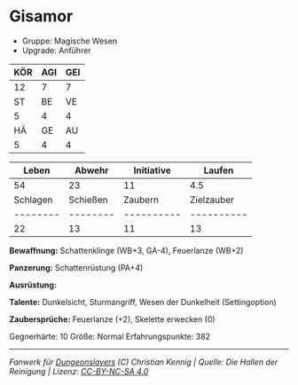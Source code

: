 # Gisamor  
- Gruppe: Magische Wesen  
- Upgrade: Anführer  

| KÖR | AGI | GEI |  
| --- | --- | --- |  
| 12  | 7   | 7   |
| ST  | BE  | VE  |  
| 5   | 4   | 4   |
| HÄ  | GE  | AU  |  
| 5   | 4   | 4   |


| Leben    | Abwehr   | Initiative | Laufen     |
| -------- | -------- | ---------- | ---------- |
| 54       | 23       | 11         | 4.5        |
| Schlagen | Schießen | Zaubern    | Zielzauber |
| -------- | -------- | ---------- | ---------- |
| 22       | 13       | 11         | 13         |

**Bewaffnung:**
Schattenklinge (WB+3, GA-4), Feuerlanze (WB+2)

**Panzerung:**
Schattenrüstung (PA+4)

**Ausrüstung:**


**Talente:**
Dunkelsicht, Sturmangriff, Wesen der Dunkelheit (Settingoption)

**Zaubersprüche:**
Feuerlanze (+2), Skelette erwecken (0)

Gegnerhärte: 10
Größe: Normal
Erfahrungspunkte: 382



___
*Fanwerk für [Dungeonslayers](https://www.dungeonslayers.net/) (C) Christian Kennig | Quelle: Die Hallen der Reinigung | Lizenz: [CC-BY-NC-SA 4.0](https://creativecommons.org/licenses/by-nc-sa/4.0/deed.de)*